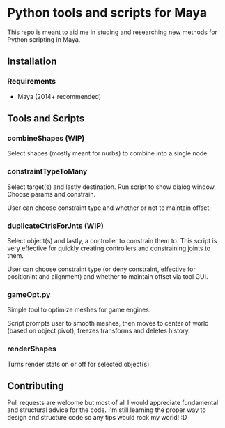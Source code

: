 # Python tools and scripts for Maya

This repo is meant to aid me in studing and researching new methods for Python scripting in Maya.

## Installation

### Requirements
* Maya (2014+ recommended)

## Tools and Scripts

### combineShapes (WIP)
Select shapes (mostly meant for nurbs) to combine into a single node.

### constraintTypeToMany
Select target(s) and lastly destination. Run script to show dialog window. Choose params and constrain.

User can choose constraint type and whether or not to maintain offset.

### duplicateCtrlsForJnts (WIP)
Select object(s) and lastly, a controller to constrain them to. This script is very effective for quickly creating controllers and constraining joints to them.

User can choose constraint type (or deny constraint, effective for positionint and alignment) and whether to maintain offset via tool GUI.

### gameOpt.py
Simple tool to optimize meshes for game engines.

Script prompts user to smooth meshes, then moves to center of world (based on object pivot), freezes transforms and deletes history.

### renderShapes
Turns render stats on or off for selected object(s).

## Contributing
Pull requests are welcome but most of all I would appreciate fundamental and structural advice for the code. I'm still learning the proper way to design and structure code so any tips would rock my world! :D